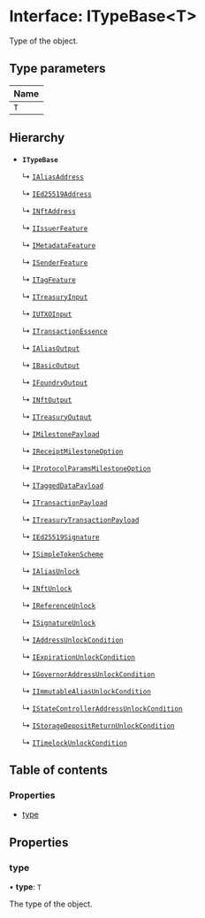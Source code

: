 # Interface: ITypeBase<T\>

Type of the object.

## Type parameters

| Name |
| :------ |
| `T` |

## Hierarchy

- **`ITypeBase`**

  ↳ [`IAliasAddress`](IAliasAddress.md)

  ↳ [`IEd25519Address`](IEd25519Address.md)

  ↳ [`INftAddress`](INftAddress.md)

  ↳ [`IIssuerFeature`](IIssuerFeature.md)

  ↳ [`IMetadataFeature`](IMetadataFeature.md)

  ↳ [`ISenderFeature`](ISenderFeature.md)

  ↳ [`ITagFeature`](ITagFeature.md)

  ↳ [`ITreasuryInput`](ITreasuryInput.md)

  ↳ [`IUTXOInput`](IUTXOInput.md)

  ↳ [`ITransactionEssence`](ITransactionEssence.md)

  ↳ [`IAliasOutput`](IAliasOutput.md)

  ↳ [`IBasicOutput`](IBasicOutput.md)

  ↳ [`IFoundryOutput`](IFoundryOutput.md)

  ↳ [`INftOutput`](INftOutput.md)

  ↳ [`ITreasuryOutput`](ITreasuryOutput.md)

  ↳ [`IMilestonePayload`](IMilestonePayload.md)

  ↳ [`IReceiptMilestoneOption`](IReceiptMilestoneOption.md)

  ↳ [`IProtocolParamsMilestoneOption`](IProtocolParamsMilestoneOption.md)

  ↳ [`ITaggedDataPayload`](ITaggedDataPayload.md)

  ↳ [`ITransactionPayload`](ITransactionPayload.md)

  ↳ [`ITreasuryTransactionPayload`](ITreasuryTransactionPayload.md)

  ↳ [`IEd25519Signature`](IEd25519Signature.md)

  ↳ [`ISimpleTokenScheme`](ISimpleTokenScheme.md)

  ↳ [`IAliasUnlock`](IAliasUnlock.md)

  ↳ [`INftUnlock`](INftUnlock.md)

  ↳ [`IReferenceUnlock`](IReferenceUnlock.md)

  ↳ [`ISignatureUnlock`](ISignatureUnlock.md)

  ↳ [`IAddressUnlockCondition`](IAddressUnlockCondition.md)

  ↳ [`IExpirationUnlockCondition`](IExpirationUnlockCondition.md)

  ↳ [`IGovernorAddressUnlockCondition`](IGovernorAddressUnlockCondition.md)

  ↳ [`IImmutableAliasUnlockCondition`](IImmutableAliasUnlockCondition.md)

  ↳ [`IStateControllerAddressUnlockCondition`](IStateControllerAddressUnlockCondition.md)

  ↳ [`IStorageDepositReturnUnlockCondition`](IStorageDepositReturnUnlockCondition.md)

  ↳ [`ITimelockUnlockCondition`](ITimelockUnlockCondition.md)

## Table of contents

### Properties

- [type](ITypeBase.md#type)

## Properties

### type

• **type**: `T`

The type of the object.
